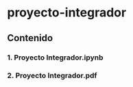 # proyecto-integrador

## Contenido

### 1. Proyecto Integrador.ipynb
### 2. Proyecto Integrador.pdf